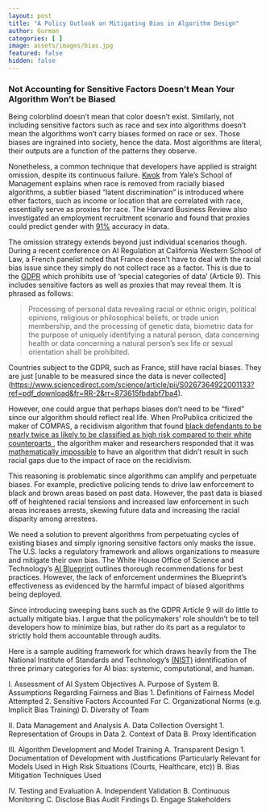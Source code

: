 ```yaml
---
layout: post
title: "A Policy Outlook on Mitigating Bias in Algorithm Design"
author: Gurman
categories: [ ]
image: assets/images/bias.jpg
featured: false
hidden: false
---
```


### Not Accounting for Sensitive Factors Doesn’t Mean Your Algorithm Won’t be Biased

Being colorblind doesn’t mean that color doesn’t exist. Similarly, not including sensitive factors such as race and sex into algorithms doesn’t mean the algorithms won’t carry biases formed on race or sex. Those biases are ingrained into society, hence the data. Most algorithms are literal, their outputs are a function of the patterns they observe. 

Nonetheless, a common technique that developers have applied is straight omission, despite its continuous failure. [Kwok](https://insights.som.yale.edu/insights/can-bias-be-eliminated-from-algorithms) from Yale’s School of Management explains when race is removed from racially biased algorithms, a subtler biased “latent discrimination” is introduced where other factors, such as income or location that are correlated with race, essentially serve as proxies for race. The Harvard Business Review also investigated an employment recruitment scenario and found that proxies could predict gender with [91%](https://hbr.org/2023/03/removing-demographic-data-can-make-ai-discrimination-worse) accuracy in data. 

The omission strategy extends beyond just individual scenarios though. During a recent conference on AI Regulation at California Western School of Law, a French panelist noted that France doesn’t have to deal with the racial bias issue since they simply do not collect race as a factor. This is due to the [GDPR](https://gdpr-info.eu/) which prohibits use of ‘special categories of data’ (Article 9). This includes sensitive factors as well as proxies that may reveal them. It is phrased as follows: 

> Processing of personal data revealing racial or ethnic origin, political opinions, religious or philosophical beliefs, or trade union membership, and the processing of genetic data, biometric data for the purpose of uniquely identifying a natural person, data concerning health or data concerning a natural person’s sex life or sexual orientation shall be prohibited.

Countries subject to the GDPR, such as France, still have racial biases. They are just [unable to be measured since the data is never collected] (https://www.sciencedirect.com/science/article/pii/S0267364922001133?ref=pdf_download&fr=RR-2&rr=873615fbdabf7ba4).

However, one could argue that perhaps biases don’t need to be “fixed” since our algorithm should reflect real life. When ProPublica criticized the maker of COMPAS, a recidivism algorithm that found [black defendants to be nearly twice as likely to be classified as high risk compared to their white counterparts ](https://www.propublica.org/article/how-we-analyzed-the-compas-recidivism-algorithm), the algorithm maker and researchers responded that it was [mathematically impossible](https://www.propublica.org/article/bias-in-criminal-risk-scores-is-mathematically-inevitable-researchers-say) to have an algorithm that didn’t result in such racial gaps due to the impact of race on the recidivism. 

This reasoning is problematic since algorithms can amplify and perpetuate biases. For example, predictive policing tends to drive law enforcement to black and brown areas based on past data. However, the past data is biased off of heightened racial tensions and increased law enforcement in such areas increases arrests, skewing future data and increasing the racial disparity among arrestees. 

We need a solution to prevent algorithms from perpetuating cycles of existing biases and simply ignoring sensitive factors only masks the issue. The U.S. lacks a regulatory framework and allows organizations to measure and mitigate their own bias. The White House Office of Science and Technology’s [AI Blueprint](https://www.whitehouse.gov/ostp/ai-bill-of-rights/) outlines thorough recommendations for best practices. However, the lack of enforcement undermines the Blueprint’s effectiveness as evidenced by the harmful impact of biased algorithms being deployed. 

Since introducing sweeping bans such as the GDPR Article 9 will do little to actually mitigate bias. I argue that the policymakers’ role shouldn’t be to tell developers how to minimize bias, but rather do its part as a regulator to strictly hold them accountable through audits. 

Here is a sample auditing framework for which draws heavily from the The National Institute of Standards and Technology’s [(NIST)](https://nvlpubs.nist.gov/nistpubs/SpecialPublications/NIST.SP.1270.pdf) identification of three primary categories for AI bias: systemic, computational, and human. 

I. Assessment of AI System Objectives
   A. Purpose of System
   B. Assumptions Regarding Fairness and Bias
      1. Definitions of Fairness Model Attempted
      2. Sensitive Factors Accounted For
   C. Organizational Norms (e.g. Implicit Bias Training)
   D. Diversity of Team

II. Data Management and Analysis
   A. Data Collection Oversight
      1. Representation of Groups in Data
      2. Context of Data
   B. Proxy Identification

III. Algorithm Development and Model Training
   A. Transparent Design
      1. Documentation of Development with Justifications (Particularly Relevant for Models Used in High Risk Situations (Courts, Healthcare, etc))
   B. Bias Mitigation Techniques Used

IV. Testing and Evaluation
   A. Independent Validation
   B. Continuous Monitoring
   C. Disclose Bias Audit Findings
   D. Engage Stakeholders



